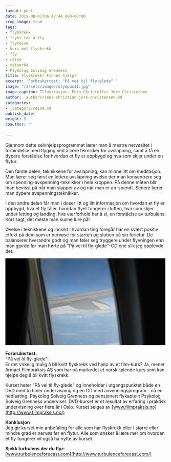 ```yaml
---
layout: post
date: 2019-08-01T06:42:44.000+00:00
crop_image: true
tags:
- flyskrekk
- frykt for å fly
- flyreise
- kurs mot flyskrekk
- fly
- reise
- reiseråd
- Psykolog Solveig Grenness
title: Flyskrekk! Finnes hjelp?
excerpt: 'Forbrukertest: "På vei til fly-glede" '
image: "/assets/images/olympus11.jpg"
image_caption: Illustrasjon. Foto Christoffer Jore Christensen
author: _authors/jens-christian-jore-christensen.md
categories:
- _category/reise.md
publish_date: 
weight: 5
coauthor: ''

---
```

Gjennom dette selvhjelpsprogrammet lærer man å mestre nervøsitet i forbindelse med flyging ved å lære teknikker for avslapning, samt å få en dypere forståelse for hvordan et fly er oppbygd og hva som skjer under en flytur.

Den første delen, teknikkene for avslapning, kan minne litt om meditasjon. Man lærer seg først en lettere avslapning øvelse der man konsentrere seg om spenning-avspenning-teknikker i hele kroppen. På denne måten blir man bevisst på når man slapper av og når man er an-spendt. Senere lærer man dypere avspenningsteknikker.

I den andre delen får man i doser litt og litt informasjon om hvordan et fly er oppbygd, hva et fly tåler, hvordan flyet fungerer i luften, hva som skjer under letting og landing, hva værforhold har å si, en forståelse av turbulens. Kort sagt, det meste man kunne lure på!

Øvelse i teknikkene og innsikt i hvordan ting foregår har en svært positiv effekt på dem som er nervøse for starten og slutten på sin ferietur. De balanserer hverandre godt og man føler seg tryggere under flyvningen enn man gjorde før man hørte på "På vei til fly-glede"-CD'ene slik jeg opplevde det.

![](/assets/images/reiserad.jpg)

**Forbrukertest:**  
"På vei til fly-glede":  
Er det virkelig mulig å bli kvitt flyskrekk ved hjelp av et film-kurs? Ja, mener firmaet Filmpraksis AS som har på markedet et norsk-talende kurs som kan hjelpe deg å bli kvitt flyskrekk.

Kurset heter "På vei til fly-glede" og inneholder i utgangspunktet både en DVD med to timer undervisning og en CD med avvenningsprogram - nå en nedlasting. Psykolog Solveig Grenness og pensjonert flykaptein Psykolog Solveig Grenness underviser. DVD-kurset er et resultat av erfaring i praktisk undervisning over flere år i Oslo. Kurset selges av [www.filmpraksis.no](http://www.filmpraksis.no/)

**Konklusjon**  
Jeg gir kurset min anbefaling for alle som har flyskrekk eller i større eller mindre grad er nervøs før en flytur. Alle som ønsker å lære mer om hvordan et fly fungerer vil også ha nytte av kurset.

**Sjekk turbulens der du flyr:**  
[www.turbulenceforecast.com](http://www.turbulenceforecast.com/)